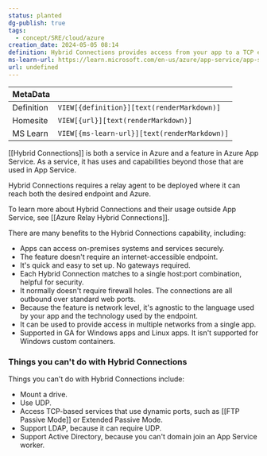 ```yaml
---
status: planted
dg-publish: true
tags:
  - concept/SRE/cloud/azure
creation_date: 2024-05-05 08:14
definition: Hybrid Connections provides access from your app to a TCP endpoint and doesn't enable a new way to access your app.
ms-learn-url: https://learn.microsoft.com/en-us/azure/app-service/app-service-hybrid-connections
url: undefined
---
```


| MetaData   |                                              |
| ---------- | -------------------------------------------- |
| Definition | `VIEW[{definition}][text(renderMarkdown)]`   |
| Homesite   | `VIEW[{url}][text(renderMarkdown)]`          |
| MS Learn   | `VIEW[{ms-learn-url}][text(renderMarkdown)]` |
[[Hybrid Connections]] is both a service in Azure and a feature in Azure App Service. As a service, it has uses and capabilities beyond those that are used in App Service.

Hybrid Connections requires a relay agent to be deployed where it can reach both the desired endpoint and Azure.

To learn more about Hybrid Connections and their usage outside App Service, see [[Azure Relay Hybrid Connections]].

There are many benefits to the Hybrid Connections capability, including:

- Apps can access on-premises systems and services securely.
- The feature doesn't require an internet-accessible endpoint.
- It's quick and easy to set up. No gateways required.
- Each Hybrid Connection matches to a single host:port combination, helpful for security.
- It normally doesn't require firewall holes. The connections are all outbound over standard web ports.
- Because the feature is network level, it's agnostic to the language used by your app and the technology used by the endpoint.
- It can be used to provide access in multiple networks from a single app.
- Supported in GA for Windows apps and Linux apps. It isn't supported for Windows custom containers.

[](https://learn.microsoft.com/en-us/azure/app-service/app-service-hybrid-connections#things-you-cant-do-with-hybrid-connections)

### Things you can't do with Hybrid Connections

Things you can't do with Hybrid Connections include:

- Mount a drive.
- Use UDP.
- Access TCP-based services that use dynamic ports, such as [[FTP Passive Mode]] or Extended Passive Mode.
- Support LDAP, because it can require UDP.
- Support Active Directory, because you can't domain join an App Service worker.